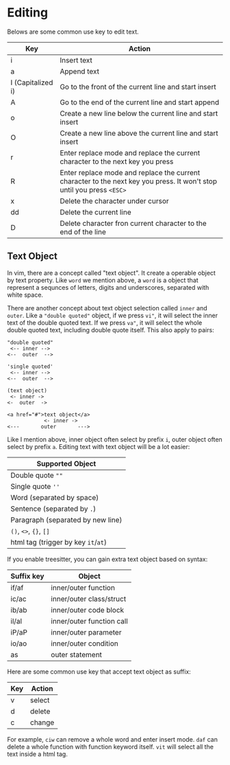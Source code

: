 # Editing

Belows are some common use key to edit text.

| Key               | Action                                                                                                                |
|-------------------|-----------------------------------------------------------------------------------------------------------------------|
| i                 | Insert text                                                                                                           |
| a                 | Append text                                                                                                           |
| I (Capitalized i) | Go to the front of the current line and start insert                                                                  |
| A                 | Go to the end of the current line and start append                                                                    |
| o                 | Create a new line below the current line and start insert                                                             |
| O                 | Create a new line above the current line and start insert                                                             |
| r                 | Enter replace mode and replace the current character to the next key you press                                        |
| R                 | Enter replace mode and replace the current character to the next key you press. It won't stop until you press `<ESC>` |
| x                 | Delete the character under cursor                                                                                     |
| dd                | Delete the current line                                                                                               |
| D                 | Delete character fron current character to the end of the line                                                        |

## Text Object

In vim, there are a concept called "text object". It create a operable object by text property. Like `word` we mention above, a `word` is
a object that represent a sequnces of letters, digits and underscores, separated with white space.

There are another concept about text object selection called `inner` and `outer`. Like a `"double quoted"` object, if we press
`vi"`, it will select the inner text of the double quoted text. If we press `va"`, it will select the whole double quoted text,
including double quote itself. This also apply to pairs:

```text
"double quoted"
 <-- inner -->
<--  outer  -->

'single quoted'
 <-- inner -->
<--  outer  -->

(text object)
 <- inner ->
<-  outer  ->

<a href="#">text object</a>
            <- inner ->
<---       outer       --->
```

Like I mention above, inner object often select by prefix `i`, outer object often select by prefix `a`.
Editing text with text object will be a lot easier:

| Supported Object                    |
|-------------------------------------|
| Double quote `""`                   |
| Single quote `''`                   |
| Word (separated by space)           |
| Sentence (separated by `.`)         |
| Paragraph (separated by new line)   |
| `()`, `<>`, `{}`, `[]`              |
| html tag (trigger by key `it`/`at`) |

If you enable treesitter, you can gain extra text object based on syntax:

| Suffix key | Object                    |
|------------|---------------------------|
| if/af      | inner/outer function      |
| ic/ac      | inner/outer class/struct  |
| ib/ab      | inner/outer code block    |
| il/al      | inner/outer function call |
| iP/aP      | inner/outer parameter     |
| io/ao      | inner/outer condition     |
| as         | outer statement           |

Here are some common use key that accept text object as suffix:

| Key | Action  |
|-----|---------|
| v   | select  |
| d   | delete  |
| c   | change  |

For example, `ciw` can remove a whole word and enter insert mode. `daf` can delete a whole function
with function keyword itself. `vit` will select all the text inside a html tag.
